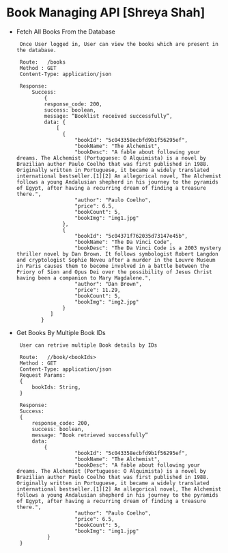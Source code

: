 # Book Managing API [Shreya Shah]

*  Fetch All Books From the Database

        Once User logged in, User can view the books which are present in the database.
        
        Route:   /books
        Method : GET
        Content-Type: application/json

        Response:
            Success:
                {
                response_code: 200,
                success: boolean,
                message: “Booklist received successfully”,
                data: {
                    [
                      {
                          "bookId": "5c043358ecbfd9b1f56295ef",
                          "bookName": "The Alchemist",
                          "bookDesc": "A fable about following your dreams. The Alchemist (Portuguese: O Alquimista) is a novel by Brazilian author Paulo Coelho that was first published in 1988. Originally written in Portuguese, it became a widely translated international bestseller.[1][2] An allegorical novel, The Alchemist follows a young Andalusian shepherd in his journey to the pyramids of Egypt, after having a recurring dream of finding a treasure there.",
                          "author": "Paulo Coelho",
                          "price": 6.5,
                          "bookCount": 5,
                          "bookImg": "img1.jpg"
                      },
                      {
                          "bookId": "5c04371f762035d73147e45b",
                          "bookName": "The Da Vinci Code",
                          "bookDesc": "The Da Vinci Code is a 2003 mystery thriller novel by Dan Brown. It follows symbologist Robert Langdon and cryptologist Sophie Neveu after a murder in the Louvre Museum in Paris causes them to become involved in a battle between the Priory of Sion and Opus Dei over the possibility of Jesus Christ having been a companion to Mary Magdalene.",
                          "author": "Dan Brown",
                          "price": 11.29,
                          "bookCount": 5,
                          "bookImg": "img2.jpg"
                      }
                  ]
               }
               

*  Get Books By Multiple Book IDs

        User can retrive multiple Book details by IDs
        
        Route:   //book/<bookIds>
        Method : GET
        Content-Type: application/json
        Request Params:
        {
            bookIds: String,
        }

        Response:
        Success:
        {
            response_code: 200,
            success: boolean,
            message: “Book retrieved successfully”
            data:
            	{
                          "bookId": "5c043358ecbfd9b1f56295ef",
                          "bookName": "The Alchemist",
                          "bookDesc": "A fable about following your dreams. The Alchemist (Portuguese: O Alquimista) is a novel by Brazilian author Paulo Coelho that was first published in 1988. Originally written in Portuguese, it became a widely translated international bestseller.[1][2] An allegorical novel, The Alchemist follows a young Andalusian shepherd in his journey to the pyramids of Egypt, after having a recurring dream of finding a treasure there.",
                          "author": "Paulo Coelho",
                          "price": 6.5,
                          "bookCount": 5,
                          "bookImg": "img1.jpg"
                 }
        }

